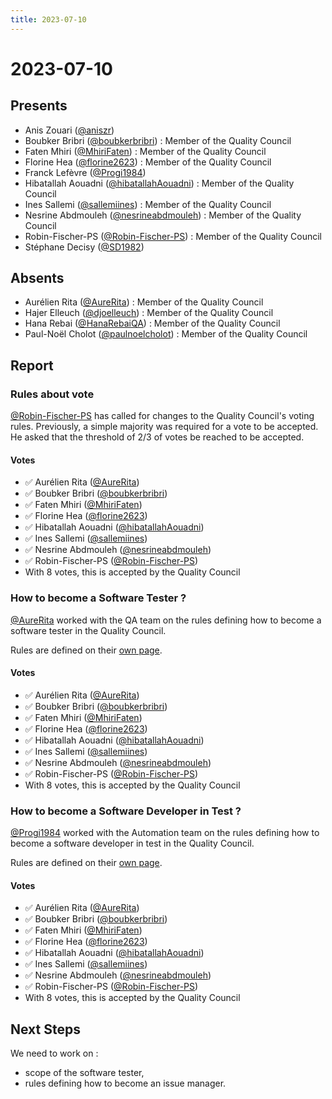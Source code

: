 ```yaml
---
title: 2023-07-10
---
```


# 2023-07-10

## Presents

* Anis Zouari ([@aniszr](https://github.com/aniszr))
* Boubker Bribri ([@boubkerbribri](https://github.com/boubkerbribri)) : Member of the Quality Council
* Faten Mhiri ([@MhiriFaten](https://github.com/MhiriFaten)) : Member of the Quality Council
* Florine Hea ([@florine2623](https://github.com/florine2623)) : Member of the Quality Council
* Franck Lefèvre ([@Progi1984](https://github.com/Progi1984))
* Hibatallah Aouadni ([@hibatallahAouadni](https://github.com/hibatallahAouadni)) : Member of the Quality Council
* Ines Sallemi ([@sallemiines](https://github.com/sallemiines)) : Member of the Quality Council
* Nesrine Abdmouleh ([@nesrineabdmouleh](https://github.com/nesrineabdmouleh)) : Member of the Quality Council
* Robin-Fischer-PS ([@Robin-Fischer-PS](https://github.com/Robin-Fischer-PS)) : Member of the Quality Council
* Stéphane Decisy ([@SD1982](https://github.com/SD1982))

## Absents
* Aurélien Rita ([@AureRita](https://github.com/AureRita)) : Member of the Quality Council
* Hajer Elleuch ([@djoelleuch](https://github.com/djoelleuch)) : Member of the Quality Council
* Hana Rebai ([@HanaRebaiQA](https://github.com/HanaRebaiQA)) : Member of the Quality Council
* Paul-Noël Cholot ([@paulnoelcholot](https://github.com/paulnoelcholot)) : Member of the Quality Council

## Report

### Rules about vote

[@Robin-Fischer-PS](https://github.com/Robin-Fischer-PS) has called for changes to the Quality Council's voting rules. Previously, a simple majority was required for a vote to be accepted. He asked that the threshold of 2/3 of votes be reached to be accepted.

#### Votes
* ✅ Aurélien Rita ([@AureRita](https://github.com/AureRita))
* ✅ Boubker Bribri ([@boubkerbribri](https://github.com/boubkerbribri))
* ✅ Faten Mhiri ([@MhiriFaten](https://github.com/MhiriFaten))
* ✅ Florine Hea ([@florine2623](https://github.com/florine2623))
* ✅ Hibatallah Aouadni ([@hibatallahAouadni](https://github.com/hibatallahAouadni))
* ✅ Ines Sallemi ([@sallemiines](https://github.com/sallemiines))
* ✅ Nesrine Abdmouleh ([@nesrineabdmouleh](https://github.com/nesrineabdmouleh))
* ✅ Robin-Fischer-PS ([@Robin-Fischer-PS](https://github.com/Robin-Fischer-PS))
* With 8 votes, this is accepted by the Quality Council

### How to become a Software Tester ?

[@AureRita](https://github.com/AureRita) worked with the QA team on the rules defining how to become a software tester in the Quality Council. 

Rules are defined on their [own page](../../rules/software-tester).


#### Votes
* ✅ Aurélien Rita ([@AureRita](https://github.com/AureRita))
* ✅ Boubker Bribri ([@boubkerbribri](https://github.com/boubkerbribri))
* ✅ Faten Mhiri ([@MhiriFaten](https://github.com/MhiriFaten))
* ✅ Florine Hea ([@florine2623](https://github.com/florine2623))
* ✅ Hibatallah Aouadni ([@hibatallahAouadni](https://github.com/hibatallahAouadni))
* ✅ Ines Sallemi ([@sallemiines](https://github.com/sallemiines))
* ✅ Nesrine Abdmouleh ([@nesrineabdmouleh](https://github.com/nesrineabdmouleh))
* ✅ Robin-Fischer-PS ([@Robin-Fischer-PS](https://github.com/Robin-Fischer-PS))
* With 8 votes, this is accepted by the Quality Council

### How to become a Software Developer in Test ?

[@Progi1984](https://github.com/Progi1984) worked with the Automation team on the rules defining how to become a software developer in test in the Quality Council. 

Rules are defined on their [own page](../../rules/software-developer-in-test).

#### Votes
* ✅ Aurélien Rita ([@AureRita](https://github.com/AureRita))
* ✅ Boubker Bribri ([@boubkerbribri](https://github.com/boubkerbribri))
* ✅ Faten Mhiri ([@MhiriFaten](https://github.com/MhiriFaten))
* ✅ Florine Hea ([@florine2623](https://github.com/florine2623))
* ✅ Hibatallah Aouadni ([@hibatallahAouadni](https://github.com/hibatallahAouadni))
* ✅ Ines Sallemi ([@sallemiines](https://github.com/sallemiines))
* ✅ Nesrine Abdmouleh ([@nesrineabdmouleh](https://github.com/nesrineabdmouleh))
* ✅ Robin-Fischer-PS ([@Robin-Fischer-PS](https://github.com/Robin-Fischer-PS))
* With 8 votes, this is accepted by the Quality Council

## Next Steps

We need to work on :
* scope of the software tester,
* rules defining how to become an issue manager.